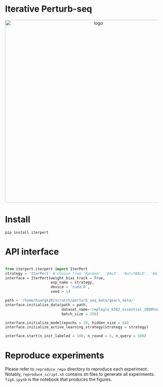 # Iterative Perturb-seq

<p align="center"><img src="img/illustration.png" alt="logo" width="600px" /></p>

# Install

```
pip install iterpert
```

# API interface

```python

from iterpert.iterpert import IterPert
strategy = 'IterPert' # choose from 'Random', 'BALD', 'BatchBALD', 'BAIT', 'ACS-FW', 'Core-Set', 'BADGE', 'LCMD', 'IterPert'
interface = IterPert(weight_bias_track = True, 
                     exp_name = strategy,
                     device = 'cuda:0', 
                     seed = 1)

path = '/home/huangk28/scratch/perturb_seq_data/gears_data/'
interface.initialize_data(path = path,
                          dataset_name='replogle_k562_essential_1000hvg',
                          batch_size = 256)

interface.initialize_model(epochs = 20, hidden_size = 64)
interface.initialize_active_learning_strategy(strategy = strategy)

interface.start(n_init_labeled = 100, n_round = 5, n_query = 100)

```

# Reproduce experiments
Please refer to `reproduce_repo` directory to reproduce each experiment. Notably, `reproduce_script.sh` contains sh files to generate all experiments. `figX.ipynb` is the notebook that produces the figures.